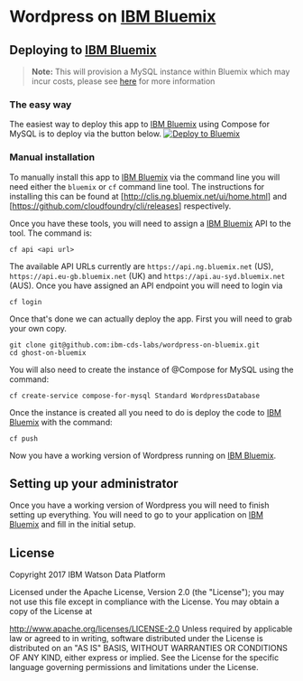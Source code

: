 # Wordpress on [IBM Bluemix](https://www.bluemix.net)

## Deploying to [IBM Bluemix](https://www.bluemix.net)

> **Note:** This will provision a MySQL instance within Bluemix which may incur costs, please see [here](https://console.ng.bluemix.net/catalog/services/compose-for-mysql/) for more information

### The easy way
The easiest way to deploy this app to [IBM Bluemix](https://www.bluemix.net) using Compose for MySQL is to deploy via the button below.
[![Deploy to Bluemix](https://deployment-tracker.mybluemix.net/stats/2113a61752ea750176a78f022f0416f0/button.svg)](https://bluemix.net/deploy?repository=https://github.com/ibm-cds-labs/wordpress-on-bluemix)

### Manual installation

To manually install this app to [IBM Bluemix](https://www.bluemix.net) via the command line you will need either the `bluemix` or `cf` command line tool. The instructions for installing this can be found at [http://clis.ng.bluemix.net/ui/home.html] and [https://github.com/cloudfoundry/cli/releases] respectively.

Once you have these tools, you will need to assign a [IBM Bluemix](https://www.bluemix.net) API to the tool. The command is:

`cf api <api url>`

The available API URLs currently are `https://api.ng.bluemix.net` (US), `https://api.eu-gb.bluemix.net` (UK) and `https://api.au-syd.bluemix.net` (AUS). Once you have assigned an API endpoint you will need to login via

`cf login`

Once that's done we can actually deploy the app. First you will need to grab your own copy.

```
git clone git@github.com:ibm-cds-labs/wordpress-on-bluemix.git
cd ghost-on-bluemix
```

You will also need to create the instance of @Compose for MySQL using the command:

`cf create-service compose-for-mysql Standard WordpressDatabase`

Once the instance is created all you need to do is deploy the code to [IBM Bluemix](https://www.bluemix.net) with the command:

`cf push`

Now you have a working version of Wordpress running on [IBM Bluemix](https://www.bluemix.net).

## Setting up your administrator

Once you have a working version of Wordpress you will need to finish setting up everything. You will need to go to your application on [IBM Bluemix](https://www.bluemix.net) and fill in the initial setup.

## License

Copyright 2017 IBM Watson Data Platform

Licensed under the Apache License, Version 2.0 (the "License"); you may not use this file except in compliance with the License. You may obtain a copy of the License at

http://www.apache.org/licenses/LICENSE-2.0
Unless required by applicable law or agreed to in writing, software distributed under the License is distributed on an "AS IS" BASIS, WITHOUT WARRANTIES OR CONDITIONS OF ANY KIND, either express or implied. See the License for the specific language governing permissions and limitations under the License.
